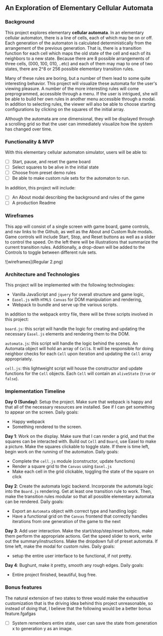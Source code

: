 ## An Exploration of Elementary Cellular Automata

### Background

This project explores elementary **cellular automata**.  In an elementary cellular automaton, there is a line of cells, each of which may be on or off.  Each generation of the automaton is calculated deterministically from the arrangement of the previous generation.  That is, there is a transition function for each cell which maps the old state of the cell and each of its neighbors to a new state.  Because there are 8 possible arrangements of three cells, (000, 100, 010, ..etc) and each of them may map to one of two states, there are 2^8 or 256 possible elementary transition rules.

Many of these rules are boring, but a number of them lead to some quite interesting behavior.  This project will visualize these automata for the user's viewing pleasure.  A number of the more interesting rules will come preprogrammed, accessible through a menu.  If the user is intrigued, she will be able to build her own rules in another menu accessible through a modal.  In addition to selecting rules, the viewer will also be able to choose starting configurations by clicking on the squares of the initial array.

Although the automata are one dimensional, they will be displayed through a scrolling grid so that the user can immediately visualize how the system has changed over time.

### Functionality & MVP  

With this elementary cellular automaton simulator, users will be able to:

- [ ] Start, pause, and reset the game board
- [ ] Select squares to be alive in the initial state
- [ ] Choose from preset demo rules
- [ ] Be able to make custom rule sets for the automaton to run.

In addition, this project will include:


- [ ] An About modal describing the background and rules of the game
- [ ] A production Readme

### Wireframes

This app will consist of a single screen with game board, game controls, and nav links to the Github, as well as the About and Custom Rule modals.  Game controls will include Start, Stop, and Reset buttons as well as a slider to control the speed. On the left there will be illustrations that summarize the current transition rules.  Additionally, a drop-down will be added to the Controls to toggle between different rule sets.

![wireframes](Regular 2.png)

### Architecture and Technologies

This project will be implemented with the following technologies:

- Vanilla JavaScript and `jquery` for overall structure and game logic,
- `Easel.js` with `HTML5 Canvas` for DOM manipulation and rendering,
- Webpack to bundle and serve up the various scripts.

In addition to the webpack entry file, there will be three scripts involved in this project:

`board.js`: this script will handle the logic for creating and updating the necessary `Easel.js` elements and rendering them to the DOM.

`automata.js`: this script will handle the logic behind the scenes.  An Automata object will hold an array of `Cell`s.  It will be responsible for doing neighbor checks for each `Cell` upon iteration and updating the `Cell` array appropriately.

`cell.js`: this lightweight script will house the constructor and update functions for the `Cell` objects.  Each `Cell` will contain an `aliveState` (`true` or `false`).

### Implementation Timeline

**Day 0 (Sunday)**:  Setup the project.  Make sure that webpack is happy and that all of the necessary resources are installed.  See if I can get something to appear on the screen.  Daily goals:

- Happy webpack
- Something rendered to the screen.

**Day 1**: Work on the display.  Make sure that I can render a grid, and that the squares can be interacted with.  Build out `Cell` and `Board`, use Easel to make a picture.  Make the squares clickable to toggle state.  If there is time left, begin work on the running of the automaton.  Daily goals:

- Complete the `cell.js` module (constructor, update functions)
- Render a square grid to the `Canvas` using `Easel.js`
- Make each cell in the grid clickable, toggling the state of the square on click

**Day 2**: Create the automata logic backend. Incorporate the automata logic into the `Board.js` rendering.  Get at least one transition rule to work.  Then, make the transition rules modular so that all possible elementary automata can be rendered.  Daily goals:

- Export an `Automata` object with correct type and handling logic
- Have a functional grid on the `Canvas` frontend that correctly handles iterations from one generation of the game to the next

**Day 3**:  Add user interaction.  Make the start/stop/step/reset buttons, make them perform the appropriate actions.  Get the speed slider to work, write out the summary/instructions.  Make the dropdown full of preset automata.  If time left, make the modal for custom rules.  Daily goals:

- setup the entire user interface to be functional, if not pretty.


**Day 4**: Bughunt, make it pretty, smooth any rough edges.  Daily goals:

- Entire project finished, beautiful, bug free.


### Bonus features

The natural extension of two states to three would make the exhaustive customization that is the driving idea behind this project unreasonable, so instead of doing that, I believe that the following would be a better bonus feature.fgafgas

- [ ] System remembers entire state, user can save the state from generation x to generation y as an image.
